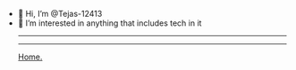 - 👋 Hi, I’m @Tejas-12413
- 👀 I’m interested in anything that includes tech in it
<br><hr><hr><a href="https://github.com/Tejas-12413" target="_blank"> Home.</a>

<!---
Tejas-12413/Tejas-12413 is a ✨ special ✨ repository because its `README.md` (this file) appears on your GitHub profile.
You can click the Preview link to take a look at your changes.
--->
